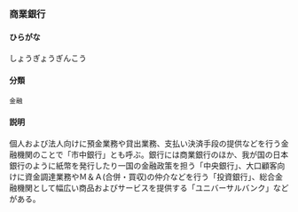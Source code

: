 <div style="display:none;">

## [あ行](securities-terms?id=あ行)
## [か行](securities-terms?id=か行)
## [さ行](securities-terms?id=さ行)

</div>

### 商業銀行

#### ひらがな

しょうぎょうぎんこう

#### 分類

`金融`

#### 説明

個人および法人向けに預金業務や貸出業務、支払い決済手段の提供などを行う金融機関のことで「市中銀行」とも呼ぶ。銀行には商業銀行のほか、我が国の日本銀行のように紙幣を発行したり一国の金融政策を担う「中央銀行」、大口顧客向けに資金調達業務やＭ＆Ａ(合併・買収)の仲介などを行う「投資銀行」、総合金融機関として幅広い商品およびサービスを提供する「ユニバーサルバンク」などがある。

<div style="display:none;">

## [た行](securities-terms?id=た行)
## [な行](securities-terms?id=な行)
## [は行](securities-terms?id=は行)
## [ま行](securities-terms?id=ま行)
## [や行](securities-terms?id=や行)
## [ら行](securities-terms?id=ら行)
## [わ行](securities-terms?id=わ行)
## [英数字・記号](securities-terms?id=英数字・記号)

</div>

